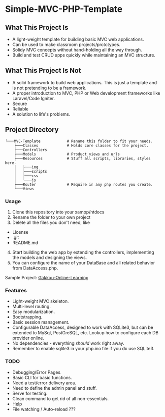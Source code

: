 # Simple-MVC-PHP-Template

## What This Project Is
- A light-weight template for building basic MVC web applications.
- Can be used to make classroom projects/prototypes.
- Solidy MVC concepts without hand-holding all the way through.
- Build and test CRUD apps quickly while maintaining an MVC structure.

## What This Project Is Not
- A solid framework to build web applications. This is just a template and is not pretending to be a framework.
- A proper introduction to MVC, PHP or Web development frameworks like Laravel/Code Igniter.
- Secure
- Reliable
- A solution to life's problems.

## Project Directory
```
└───MVC-Template            # Rename this folder to fit your needs.
    ├───Classes             # Holds core classes for the project.
    ├───Controllers         
    ├───Models              # Product views and urls
    ├───Resources           # Stuff all scripts, libraries, styles here.
    │   ├───img
    │   ├───scripts
    │   ├───css
    │   └───js
    ├───Router              # Require in any php routes you create.
    └───Views
```

### Usage
1. Clone this repository into your xampp/htdocs
2. Rename the folder to your own project
3. Delete all the files you don't need, like
- License
- .git
- README.md
4. Start building the web app by extending the controllers, implementing the models and designing the views.
5. You can configure the name of your DataBase and all related behavior from DataAccess.php.

Sample Project: [Gakkou-Online-Learning](https://github.com/Saqibur/Gakkou-Online-Learning)


### Features
- Light-weight MVC skeleton.
- Multi-level routing.
- Easy modularization.
- Bootstrapping.
- Basic session management.
- Configurable DataAccess, designed to work with SQLite3, but can be extended to MySql, PostGreSQL, etc. Lookup how to configure each DB provider online.
- No dependencies - everything *should* work right away.
- Remember to enable sqlite3 in your php.ino file if you do use SQLite3.



### TODO
- Debugging/Error Pages.
- Basic CLI for basic functions.
- Need a test/error delivery area.
- Need to define the admin panel and stuff.
- Serve for testing.
- Clean command to get rid of all non-essentials.
- Help
- File watching / Auto-reload ???

